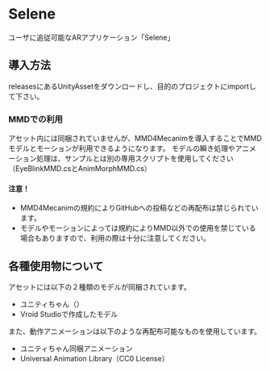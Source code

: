 # Selene
ユーザに追従可能なARアプリケーション「Selene」

## 導入方法
releasesにあるUnityAssetをダウンロードし、目的のプロジェクトにimportして下さい。
### MMDでの利用
アセット内には同梱されていませんが、MMD4Mecanimを導入することでMMDモデルとモーションが利用できるようになります。
モデルの瞬き処理やアニメーション処理は、サンプルとは別の専用スクリプトを使用してください（EyeBlinkMMD.csとAnimMorphMMD.cs）
#### 注意！
- MMD4Mecanimの規約によりGitHubへの投稿などの再配布は禁じられています。
- モデルやモーションによっては規約によりMMD以外での使用を禁じている場合もありますので、利用の際は十分に注意してください。

## 各種使用物について
アセットには以下の２種類のモデルが同梱されています。
-  ユニティちゃん（）
- Vroid Studioで作成したモデル

また、動作アニメーションは以下のような再配布可能なものを使用しています。
- ユニティちゃん同梱アニメーション
- Universal Animation Library（CC0 License）
